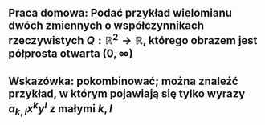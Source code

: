 ## **Praca domowa**: Podać przykład wielomianu dwóch zmiennych o współczynnikach rzeczywistych $Q: \mathbb{R}^2 \to \mathbb{R}$, którego obrazem jest półprosta otwarta $(0, \infty)$
## **Wskazówka**: pokombinować; można znaleźć przykład, w którym pojawiają się tylko wyrazy $a_{k,l} x^k y^l$ z małymi $k, l$
